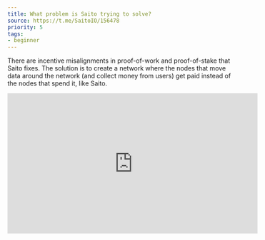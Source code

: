 ```yaml
---
title: What problem is Saito trying to solve?
source: https://t.me/SaitoIO/156478
priority: 5
tags:
- beginner
---
```


There are incentive misalignments in proof-of-work and proof-of-stake that Saito fixes. The solution is to create a network where the nodes that move data around the network (and collect money from users) get paid instead of the nodes that spend it, like Saito.

<iframe width="560" height="315" src="https://www.youtube.com/embed/C81D6B9sgH8" title="YouTube video player" frameborder="0" allow="accelerometer; autoplay; clipboard-write; encrypted-media; gyroscope; picture-in-picture" allowfullscreen></iframe>


